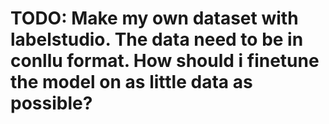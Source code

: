 # TODO: Make my own dataset with labelstudio. The data need to be in conllu format. How should i finetune the model on as little data as possible?